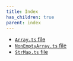 ```yaml
---
title: Index
has_children: true
parent: index
---
```


- [`Array.ts` file](./Array.ts.md)
- [`NonEmptyArray.ts` file](./NonEmptyArray.ts.md)
- [`StrMap.ts` file](./StrMap.ts.md)
